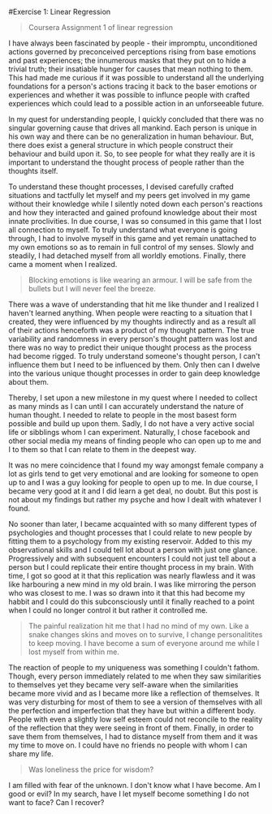 #Exercise 1: Linear Regression
>Coursera Assignment 1 of linear regression


I have always been fascinated by people - their impromptu, unconditioned actions governed by preconceived perceptions rising from base emotions and past experiences; the innumerous masks that they put on to hide a trivial truth; their insatiable hunger for causes that mean nothing to them. 
This had made me curious if it was possible to understand all the underlying foundations for a person's actions tracing it back to the baser emotions or experiences and whether it was possible to influnce people with crafted experiences which could lead to a possible action in an unforseeable future.


In my quest for understanding people, I quickly concluded that there was no singular governing cause that drives all mankind. Each person is unique in his own way and there can be no generalization in human behaviour. But, there does exist a general structure in which people construct their behaviour and build upon it. So, to see people for what they really are it is important to understand the thought process of people rather than the thoughts itself.

To understand these thought processes, I devised carefully crafted situations and tactfully let myself and my peers get involved in my game without their knowledge while I silently noted down each person's reactions and how they interacted and gained profound knowledge about their most innate proclivities. In due course, I was so consumed in this game that I lost all connection to myself. To truly understand what everyone is going through, I had to involve myself in this game and yet remain unattached to my own emotions so as to remain in full control of my senses. Slowly and steadily, I had detached myself from all worldly emotions. Finally, there came a moment when I realized. 
>Blocking emotions is like wearing an armour. I will be safe from the bullets but I will never feel the breeze. 

There was a wave of understanding that hit me like thunder and I realized I haven't learned anything. When people were reacting to a situation that I created, they were influenced by my thoughts indirectly and as a result all of their actions henceforth was a product of my thought pattern. The true variability and randomness in every person's thought pattern was lost and there was no way to predict their unique thought process as the process had become rigged.
To truly understand someone's thought person, I can't influence them but I need to be influenced by them. Only then can I dwelve into the various unique thought processes in order to gain deep knowledge about them.

Thereby, I set upon a new milestone in my quest where I needed to collect as many minds as I can until I can accurately understand the nature of human thought. I needed to relate to people in the most basest form possible and build up upon them. Sadly, I do not have a very active social life or sibblings whom I can experiment. Naturally, I chose facebook and other social media my means of finding people who can open up to me and I to them so that I can relate to them in the deepest way.

It was no mere coincidence that I found my way amongst female company a lot as girls tend to get very emotional and are looking for someone to open up to and I was a guy looking for people to open up to me. In due course, I became very good at it and I did learn a get deal, no doubt. But this post is not about my findings but rather my psyche and how I dealt with whatever I found.

No sooner than later, I became acquainted with so many different types of psychologies and thought processes that I could relate to new people by fitting them to a psychology from my existing reservoir. Added to this my observational skills and I could tell lot about a person with just one glance. Progressively and with subsequent encounters I could not just tell about a person but I could replicate their entire thought process in my brain. With time, I got so good at it that this replication was nearly flawless and it was like harbouring a new mind in my old brain. I was like mirroring the person who was closest to me. I was so drawn into it that this had become my habbit and I could do this subconsciously until it finally reached to a point when I could no longer control it but rather it controlled me. 

>The painful realization hit me that I had no mind of my own. Like a snake changes skins and moves on to survive, I change personalitites to keep moving. I have become a sum of everyone around me while I lost myself from within me. 

The reaction of people to my uniqueness was something I couldn't fathom. Though, every person immediately related to me when they saw similarities to themselves yet they became very self-aware when the similarities became more vivid and as I became more like a reflection of themselves. It was very disturbing for most of them to see a version of themselves with all the perfection and imperfection that they have but within a different body. People with even a slightly low self esteem could not reconcile to the reality of the reflection that they were seeing in front of them. Finally, in order to save them from themselves, I had to distance myself from them and it was my time to move on. I could have no friends no people with whom I can share my life.

>Was loneliness the price for wisdom?

I am filled with fear of the unknown. I don't know what I have become. Am I good or evil? In my search, have I let myself become something I do not want to face? Can I recover?